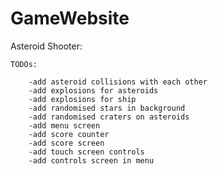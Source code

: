 # GameWebsite

Asteroid Shooter:

    TODOs:

        -add asteroid collisions with each other
        -add explosions for asteroids
        -add explosions for ship
        -add randomised stars in background
        -add randomised craters on asteroids
        -add menu screen
        -add score counter
        -add score screen
        -add touch screen controls
        -add controls screen in menu